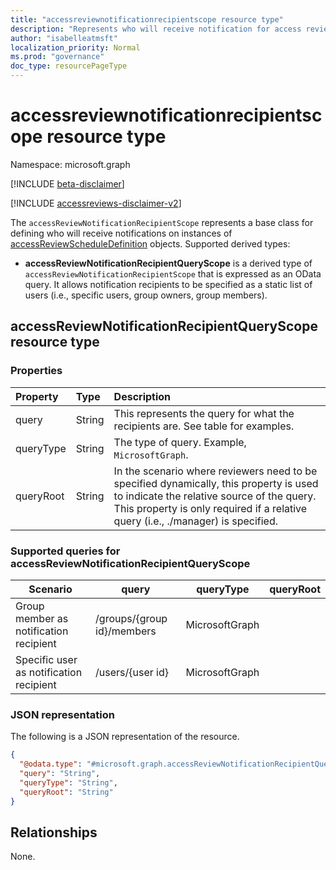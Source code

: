 ```yaml
---
title: "accessreviewnotificationrecipientscope resource type"
description: "Represents who will receive notification for access reviews."
author: "isabelleatmsft"
localization_priority: Normal
ms.prod: "governance"
doc_type: resourcePageType
---
```


# accessreviewnotificationrecipientscope resource type

Namespace: microsoft.graph

[!INCLUDE [beta-disclaimer](../../includes/beta-disclaimer.md)]

[!INCLUDE [accessreviews-disclaimer-v2](../../includes/accessreviews-disclaimer-v2.md)]

The `accessReviewNotificationRecipientScope` represents a base class for defining who will receive notifications on instances of [accessReviewScheduleDefinition](accessreviewscheduledefinition.md) objects. Supported derived 
types:
- **accessReviewNotificationRecipientQueryScope** is a derived type of `accessReviewNotificationRecipientScope` that is expressed as an OData query. It allows notification recipients to be specified as a static list of users (i.e., specific users, group owners, group members).

## accessReviewNotificationRecipientQueryScope resource type
### Properties
| Property | Type | Description |
| :-------------------------| :---------- | :---------- |
| query | String | This represents the query for what the recipients are. See table for examples. |
| queryType | String | The type of query. Example,  `MicrosoftGraph`. |
| queryRoot | String | In the scenario where reviewers need to be specified dynamically, this property is used to indicate the relative source of the query. This property is only required if a relative query (i.e., ./manager) is specified. |

### Supported queries for accessReviewNotificationRecipientQueryScope

|Scenario| query | queryType | queryRoot |
|--|--|--|--|
| Group member as notification recipient | /groups/{group id}/members |MicrosoftGraph||
| Specific user as notification recipient | /users/{user id} |MicrosoftGraph||


### JSON representation
The following is a JSON representation of the resource.
<!-- {
  "blockType": "resource",
  "@odata.type": "microsoft.graph.accessreviewnotificationrecipientscope"
}
-->
``` json
{
  "@odata.type": "#microsoft.graph.accessReviewNotificationRecipientQueryScope",
  "query": "String",
  "queryType": "String",
  "queryRoot": "String"
}
```

## Relationships
None.
